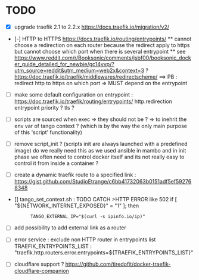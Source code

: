 #  TODO 

* [X] upgrade traefik 2.1 to 2.2.x https://docs.traefik.io/migration/v2/
* [-] HTTP to HTTPS https://docs.traefik.io/routing/entrypoints/ 
    ** cannot choose a redirection on each router because the redirect apply to https but cannot choose which port when there is several entrypoint
        ** see https://www.reddit.com/r/Booksonic/comments/jsbf00/booksonic_docker_guide_detailed_for_newbie/gc14yvp/?utm_source=reddit&utm_medium=web2x&context=3 ? https://doc.traefik.io/traefik/middlewares/redirectscheme/ ==> PB : redirect http to https on which port => MUST depend on the entrypoint

* [ ] make some default configuration on entrypoint : https://doc.traefik.io/traefik/routing/entrypoints/
        http.redirection entrypoint priority ?
        tls ?

* [ ] scripts are sourced when exec => they should not be ? => to inehrit the env var of tango context ? (which is by the way the only main purpose of this 'script' functionality)

* [ ] remove script_init ? (scripts init are always launched with a predefined image) do we really need this as we used ansible in mambo and in init phase we often need to control docker itself and its not really easy to control it from inside a container ?

* [ ] create a dynamic traefik route to a specified link : https://gist.github.com/StudioEtrange/c6bb41732063b0151adf5ef592768348

* [] tango_set_context.sh : TODO CATCH >HTTP ERROR like 502
		if [ "${NETWORK_INTERNET_EXPOSED}" = "1" ]; then

			TANGO_EXTERNAL_IP="$(curl -s ipinfo.io/ip)"

* [ ] add possibility to add external link as a router

* [ ] error service : exclude non HTTP router in entrypoints list TRAEFIK_ENTRYPOINTS_LIST : "traefik.http.routers.error.entrypoints=${TRAEFIK_ENTRYPOINTS_LIST}"

* [ ] cloudflare support ? https://github.com/tiredofit/docker-traefik-cloudflare-companion